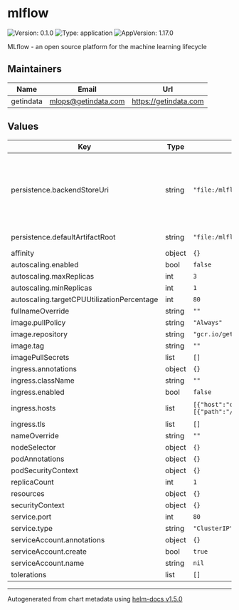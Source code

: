 # mlflow

![Version: 0.1.0](https://img.shields.io/badge/Version-0.1.0-informational?style=flat-square) ![Type: application](https://img.shields.io/badge/Type-application-informational?style=flat-square) ![AppVersion: 1.17.0](https://img.shields.io/badge/AppVersion-1.17.0-informational?style=flat-square)

MLflow - an open source platform for the machine learning lifecycle

## Maintainers

| Name | Email | Url |
| ---- | ------ | --- |
| getindata | mlops@getindata.com | https://getindata.com |

## Values

| Key | Type | Default | Description                                                                                                                                                                                                                                                                                                                                                     |
|-----|------|---------|-----------------------------------------------------------------------------------------------------------------------------------------------------------------------------------------------------------------------------------------------------------------------------------------------------------------------------------------------------------------|
| persistence.backendStoreUri | string | `"file:/mlflow/mlruns"` | Specifies where experiments metadata is recorded, can be either local file path (specified as file:/my/local/dir), where data is just directly stored locally or a database encoded as dialect+driver://username:password@host:port/database. MLflow supports the dialects mysql, mssql, sqlite, and postgresql. For more details, see SQLAlchemy database uri. |
| persistence.defaultArtifactRoot | string | `"file:/mlflow/artifacts"` | Specifies where artifacts are recorded, can be S3, GCS or local filepath.                                                                                                                                                                                                                                                                                       |
| affinity | object | `{}` |                                                                                                                                                                                                                                                                                                                                                                 |
| autoscaling.enabled | bool | `false` |                                                                                                                                                                                                                                                                                                                                                                 |
| autoscaling.maxReplicas | int | `3` |                                                                                                                                                                                                                                                                                                                                                                 |
| autoscaling.minReplicas | int | `1` |                                                                                                                                                                                                                                                                                                                                                                 |
| autoscaling.targetCPUUtilizationPercentage | int | `80` |                                                                                                                                                                                                                                                                                                                                                                 |
| fullnameOverride | string | `""` |                                                                                                                                                                                                                                                                                                                                                                 |
| image.pullPolicy | string | `"Always"` |                                                                                                                                                                                                                                                                                                                                                                 |
| image.repository | string | `"gcr.io/getindata-images-public/mlflow"` |                                                                                                                                                                                                                                                                                                                                                                 |
| image.tag | string | `""` | `"latest"`                                                                                                                                                                                                                                                                                                                                                      |
| imagePullSecrets | list | `[]` |                                                                                                                                                                                                                                                                                                                                                                 |
| ingress.annotations | object | `{}` |                                                                                                                                                                                                                                                                                                                                                                 |
| ingress.className | string | `""` |                                                                                                                                                                                                                                                                                                                                                                 |
| ingress.enabled | bool | `false` |                                                                                                                                                                                                                                                                                                                                                                 |
| ingress.hosts | list | `[{"host":"chart-example.local","paths":[{"path":"/","pathType":"ImplementationSpecific"}]}]` | kubernetes.io/ingress.class: nginx -- kubernetes.io/tls-acme: "true"                                                                                                                                                                                                                                                                                            |
| ingress.tls | list | `[]` |                                                                                                                                                                                                                                                                                                                                                                 |
| nameOverride | string | `""` |                                                                                                                                                                                                                                                                                                                                                                 |
| nodeSelector | object | `{}` |                                                                                                                                                                                                                                                                                                                                                                 |
| podAnnotations | object | `{}` |                                                                                                                                                                                                                                                                                                                                                                 |
| podSecurityContext | object | `{}` |                                                                                                                                                                                                                                                                                                                                                                 |
| replicaCount | int | `1` |                                                                                                                                                                                                                                                                                                                                                                 |
| resources | object | `{}` |                                                                                                                                                                                                                                                                                                                                                                 |
| securityContext | object | `{}` |                                                                                                                                                                                                                                                                                                                                                                 |
| service.port | int | `80` |                                                                                                                                                                                                                                                                                                                                                                 |
| service.type | string | `"ClusterIP"` |                                                                                                                                                                                                                                                                                                                                                                 |
| serviceAccount.annotations | object | `{}` |                                                                                                                                                                                                                                                                                                                                                                 |
| serviceAccount.create | bool | `true` |                                                                                                                                                                                                                                                                                                                                                                 |
| serviceAccount.name | string | `nil` |                                                                                                                                                                                                                                                                                                                                                                 |
| tolerations | list | `[]` |                                                                                                                                                                                                                                                                                                                                                                 |

----------------------------------------------
Autogenerated from chart metadata using [helm-docs v1.5.0](https://github.com/norwoodj/helm-docs/releases/v1.5.0)
